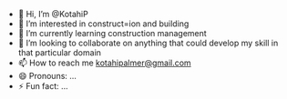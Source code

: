 - 👋 Hi, I’m @KotahiP
- 👀 I’m interested in construct=ion and building
- 🌱 I’m currently learning construction management
- 💞️ I’m looking to collaborate on anything that could develop my skill in that particular domain
- 📫 How to reach me kotahipalmer@gmail.com
- 😄 Pronouns: ...
- ⚡ Fun fact: ...

<!---
KotahiP/KotahiP is a ✨ special ✨ repository because its `README.md` (this file) appears on your GitHub profile.
You can click the Preview link to take a look at your changes.
--->
